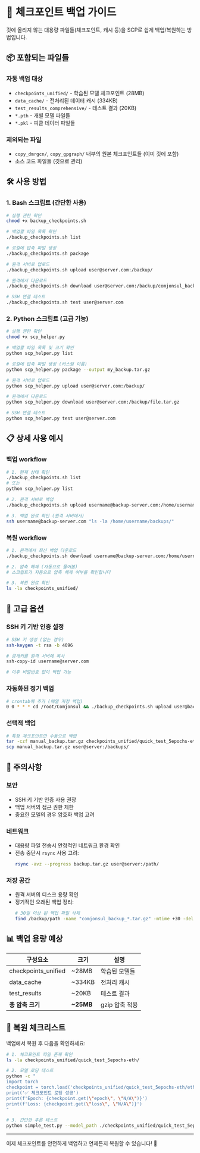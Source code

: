 # 🚀 체크포인트 백업 가이드

깃에 올리지 않는 대용량 파일들(체크포인트, 캐시 등)을 SCP로 쉽게 백업/복원하는 방법입니다.

## 📦 포함되는 파일들

### 자동 백업 대상
- `checkpoints_unified/` - 학습된 모델 체크포인트 (28MB)
- `data_cache/` - 전처리된 데이터 캐시 (334KB)  
- `test_results_comprehensive/` - 테스트 결과 (20KB)
- `*.pth` - 개별 모델 파일들
- `*.pkl` - 피클 데이터 파일들

### 제외되는 파일
- `copy_dmrgcn/`, `copy_gpgraph/` 내부의 원본 체크포인트들 (이미 깃에 포함)
- 소스 코드 파일들 (깃으로 관리)

## 🛠️ 사용 방법

### 1. Bash 스크립트 (간단한 사용)

```bash
# 실행 권한 확인
chmod +x backup_checkpoints.sh

# 백업할 파일 목록 확인
./backup_checkpoints.sh list

# 로컬에 압축 파일 생성
./backup_checkpoints.sh package

# 원격 서버로 업로드
./backup_checkpoints.sh upload user@server.com:/backup/

# 원격에서 다운로드
./backup_checkpoints.sh download user@server.com:/backup/comjonsul_backup_20251215_123456.tar.gz

# SSH 연결 테스트
./backup_checkpoints.sh test user@server.com
```

### 2. Python 스크립트 (고급 기능)

```bash
# 실행 권한 확인  
chmod +x scp_helper.py

# 백업할 파일 목록 및 크기 확인
python scp_helper.py list

# 로컬에 압축 파일 생성 (커스텀 이름)
python scp_helper.py package --output my_backup.tar.gz

# 원격 서버로 업로드
python scp_helper.py upload user@server.com:/backup/

# 원격에서 다운로드
python scp_helper.py download user@server.com:/backup/file.tar.gz

# SSH 연결 테스트
python scp_helper.py test user@server.com
```

## 📋 상세 사용 예시

### 백업 workflow 
```bash
# 1. 현재 상태 확인
./backup_checkpoints.sh list
# 또는
python scp_helper.py list

# 2. 원격 서버로 백업
./backup_checkpoints.sh upload username@backup-server.com:/home/username/backups/

# 3. 백업 완료 확인 (원격 서버에서)
ssh username@backup-server.com "ls -la /home/username/backups/"
```

### 복원 workflow
```bash
# 1. 원격에서 최신 백업 다운로드
./backup_checkpoints.sh download username@backup-server.com:/home/username/backups/comjonsul_backup_20251215_143022.tar.gz

# 2. 압축 해제 (자동으로 물어봄)
# 스크립트가 자동으로 압축 해제 여부를 확인합니다

# 3. 복원 완료 확인
ls -la checkpoints_unified/
```

## 🔧 고급 옵션

### SSH 키 기반 인증 설정
```bash
# SSH 키 생성 (없는 경우)
ssh-keygen -t rsa -b 4096

# 공개키를 원격 서버에 복사
ssh-copy-id username@server.com

# 이후 비밀번호 없이 백업 가능
```

### 자동화된 정기 백업
```bash
# crontab에 추가 (매일 자정 백업)
0 0 * * * cd /root/Comjonsul && ./backup_checkpoints.sh upload user@backup:/backups/ > /var/log/backup.log 2>&1
```

### 선택적 백업
```bash
# 특정 체크포인트만 수동으로 백업
tar -czf manual_backup.tar.gz checkpoints_unified/quick_test_5epochs-eth/
scp manual_backup.tar.gz user@server:/backups/
```

## 🚨 주의사항

### 보안
- SSH 키 기반 인증 사용 권장
- 백업 서버의 접근 권한 제한
- 중요한 모델의 경우 암호화 백업 고려

### 네트워크
- 대용량 파일 전송시 안정적인 네트워크 환경 확인
- 전송 중단시 `rsync` 사용 고려:
  ```bash
  rsync -avz --progress backup.tar.gz user@server:/path/
  ```

### 저장 공간
- 원격 서버의 디스크 용량 확인
- 정기적인 오래된 백업 정리:
  ```bash
  # 30일 이상 된 백업 파일 삭제
  find /backup/path -name "comjonsul_backup_*.tar.gz" -mtime +30 -delete
  ```

## 📊 백업 용량 예상

| 구성요소 | 크기 | 설명 |
|---------|------|------|
| checkpoints_unified | ~28MB | 학습된 모델들 |
| data_cache | ~334KB | 전처리 캐시 |
| test_results | ~20KB | 테스트 결과 |
| **총 압축 크기** | **~25MB** | gzip 압축 적용 |

## 🔄 복원 체크리스트

백업에서 복원 후 다음을 확인하세요:

```bash
# 1. 체크포인트 파일 존재 확인
ls -la checkpoints_unified/quick_test_5epochs-eth/

# 2. 모델 로딩 테스트
python -c "
import torch
checkpoint = torch.load('checkpoints_unified/quick_test_5epochs-eth/eth_best.pth', map_location='cpu')
print('✅ 체크포인트 로딩 성공')
print(f'Epoch: {checkpoint.get(\"epoch\", \"N/A\")}')
print(f'Loss: {checkpoint.get(\"loss\", \"N/A\")}')
"

# 3. 간단한 추론 테스트
python simple_test.py --model_path ./checkpoints_unified/quick_test_5epochs-eth/eth_best.pth --num_samples 5
```

---

이제 체크포인트를 안전하게 백업하고 언제든지 복원할 수 있습니다! 🚀
